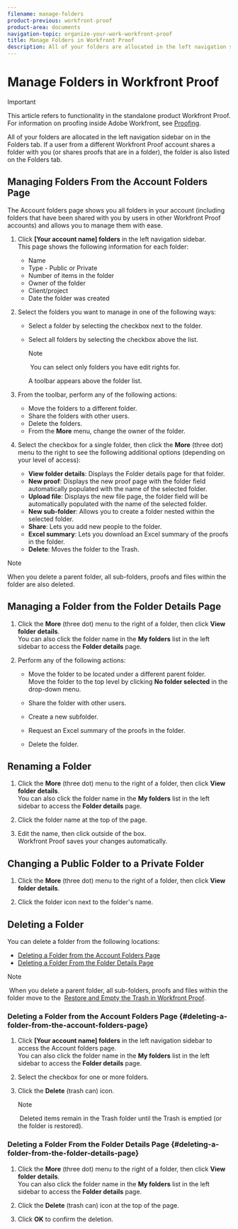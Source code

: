 ```yaml
---
filename: manage-folders
product-previous: workfront-proof
product-area: documents
navigation-topic: organize-your-work-workfront-proof
title: Manage Folders in Workfront Proof
description: All of your folders are allocated in the left navigation sidebar on in the Folders tab. If a user from a different Workfront Proof account shares a folder with you (or shares proofs that are in a folder), the folder is also listed on the Folders tab.
---
```


# Manage Folders in Workfront Proof

>[!IMPORTANT]
>
>This article refers to functionality in the standalone product Workfront Proof. For information on proofing inside Adobe Workfront, see [Proofing](../../../review-and-approve-work/proofing/proofing.md).

All of your folders are allocated in the left navigation sidebar on in the Folders tab. If a user from a different Workfront Proof account shares a folder with you (or shares proofs that are in a folder), the folder is also listed on the Folders tab.&nbsp;

## Managing Folders From the Account Folders Page

The Account folders page shows you all folders in your account (including folders that have been shared with you by users in other Workfront Proof accounts) and allows you to manage them with ease.

1. Click **[Your account name] folders**&nbsp;in the left navigation sidebar.  
   This page shows the following information for each folder:

   * Name
   * Type - Public or Private
   * Number of items in the folder
   * Owner of the folder
   * Client/project
   * Date the folder was created

1. Select the folders you want to manage in one of the following ways:

   * Select a folder by selecting the checkbox next to the folder.
   * Select all folders by selecting the checkbox above the list.

     >[!NOTE]
     >
     >&nbsp;You can select only folders you have edit rights for.

     A toolbar appears above the folder list.

1. From the toolbar, perform any of the following actions:

   * Move the folders to a different folder.
   * Share the folders with other users.
   * Delete the folders.
   * From the **More** menu, change the owner of the folder.

1. Select the checkbox for a single folder, then click the **More** (three dot) menu to the right to see the following additional options (depending on your level of access):

   * **View folder details**: Displays the Folder details page for that folder.
   * **New proof**: Displays the new proof page with the folder field automatically populated with the name of the selected folder.
   * **Upload file**: Displays the new file page, the folder field will be automatically populated with the name of the selected folder.
   * **New sub-folder**: Allows you to create a folder nested within the selected folder.
   * **Share**: Lets you add new people to the folder.
   * **Excel summary**: Lets you download an Excel summary of the proofs in the folder.
   * **Delete**: Moves the folder to the Trash.

>[!NOTE]
>
>When you delete a parent folder, all sub-folders, proofs and files within the folder are also deleted.

## Managing a Folder from the Folder Details Page

1. Click the **More** (three dot) menu to the right of a folder, then click **View folder details**.  
   You can also click the folder name in the **My folders** list in the left sidebar to access the **Folder details** page.

1. Perform any of the following actions:

   * Move the folder to be located under a different parent folder.  
     Move the folder to the top level by clicking **No folder selected** in the drop-down menu.
   
   * Share the folder with other users.&nbsp;
   * Create a new subfolder.&nbsp;
   * Request an Excel summary of the proofs in the folder.&nbsp;
   * Delete the folder.&nbsp;&nbsp;

## Renaming a Folder

1. Click the **More** (three dot) menu to the right of a folder, then click **View folder details**.  
   You can also click the folder name in the **My folders** list in the left sidebar to access the **Folder details** page.

1. Click the folder name at the top of the page.&nbsp;
1. Edit the name, then click outside of the box.   
   Workfront Proof saves your changes automatically.

## Changing a Public Folder to a Private Folder

1. Click the **More** (three dot) menu to the right of a folder, then click **View folder details**.

1. Click the folder icon next to the folder's name.

## Deleting a Folder

You can delete a folder from the following locations:

* [Deleting a Folder from the Account Folders Page](#deleting-a-folder-from-the-account-folders-page) 
* [Deleting a Folder From the Folder Details Page](#deleting-a-folder-from-the-folder-details-page)

>[!NOTE]
>
>&nbsp;When you delete a parent folder, all sub-folders, proofs and files within the folder move to the&nbsp; [Restore and Empty the Trash in Workfront Proof](../../../workfront-proof/wp-work-proofsfiles/manage-your-work/restore-and-empty-trash.md).

### Deleting a Folder from the Account Folders Page {#deleting-a-folder-from-the-account-folders-page}

1. Click **[Your account name] folders** in the left navigation sidebar to access the Account folders page.  
   You can also click the folder name in the **My folders** list in the left sidebar to access the **Folder details** page.

1. Select the checkbox for one or more folders.&nbsp;
1. Click the **Delete**&nbsp;(trash can) icon.

   >[!NOTE]
   >
   >&nbsp;Deleted items remain in the Trash folder until the Trash is emptied (or the folder is restored).

### Deleting a Folder From the Folder Details Page {#deleting-a-folder-from-the-folder-details-page}

1. Click the **More** (three dot) menu to the right of a folder, then click **View folder details**.  
   You can also click the folder name in the **My folders** list in the left sidebar to access the **Folder details** page.

1. Click the **Delete**&nbsp;(trash can) icon at the top of the page.&nbsp;
1. Click **OK** to confirm the deletion.

